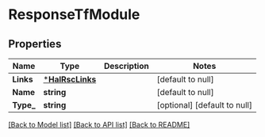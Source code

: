 # ResponseTfModule

## Properties
Name | Type | Description | Notes
------------ | ------------- | ------------- | -------------
**Links** | [***HalRscLinks**](hal-rsc-links.md) |  | [default to null]
**Name** | **string** |  | [default to null]
**Type_** | **string** |  | [optional] [default to null]

[[Back to Model list]](../README.md#documentation-for-models) [[Back to API list]](../README.md#documentation-for-api-endpoints) [[Back to README]](../README.md)


